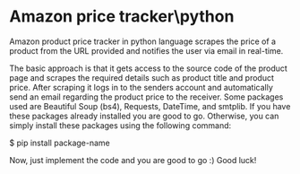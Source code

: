 # Amazon price tracker\python


Amazon product price tracker in python language scrapes the price of a product from the URL provided and notifies the user via email in real-time. 

The basic approach is that it gets access to the source code of the product page and scrapes the required details such as product title and product price. After scraping it logs in to the senders account and automatically send an email regarding the product price to the receiver.
Some packages used are Beautiful Soup (bs4), Requests, DateTime, and smtplib.
If you have these packages already installed you are good to go. Otherwise, you can simply install these packages using the following command:

$ pip install package-name

Now, just implement the code and you are good to go :)
Good luck!
